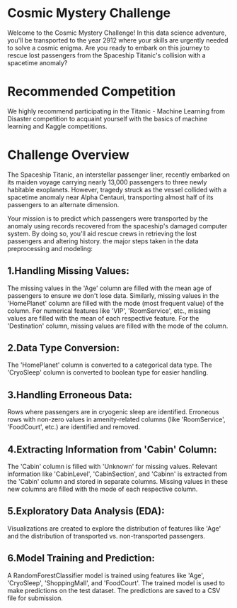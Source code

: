 <h1>Cosmic Mystery Challenge</h1>
Welcome to the Cosmic Mystery Challenge! In this data science adventure, you'll be transported to the year 2912 where your skills are urgently needed to solve a cosmic enigma. Are you ready to embark on this journey to rescue lost passengers from the Spaceship Titanic's collision with a spacetime anomaly?

<h1> Recommended Competition </h1>
We highly recommend participating in the Titanic - Machine Learning from Disaster competition to acquaint yourself with the basics of machine learning and Kaggle competitions.

<h1> Challenge Overview </h1>
The Spaceship Titanic, an interstellar passenger liner, recently embarked on its maiden voyage carrying nearly 13,000 passengers to three newly habitable exoplanets. However, tragedy struck as the vessel collided with a spacetime anomaly near Alpha Centauri, transporting almost half of its passengers to an alternate dimension.

Your mission is to predict which passengers were transported by the anomaly using records recovered from the spaceship's damaged computer system. By doing so, you'll aid rescue crews in retrieving the lost passengers and altering history.
the major steps taken in the data preprocessing and modeling:

<h2> 1.Handling Missing Values: </h2>

The missing values in the 'Age' column are filled with the mean age of passengers to ensure we don't lose data.
Similarly, missing values in the 'HomePlanet' column are filled with the mode (most frequent value) of the column.
For numerical features like 'VIP', 'RoomService', etc., missing values are filled with the mean of each respective feature.
For the 'Destination' column, missing values are filled with the mode of the column.

<h2> 2.Data Type Conversion: </h2>

The 'HomePlanet' column is converted to a categorical data type.
The 'CryoSleep' column is converted to boolean type for easier handling.

<h2> 3.Handling Erroneous Data: </h2>

Rows where passengers are in cryogenic sleep are identified.
Erroneous rows with non-zero values in amenity-related columns (like 'RoomService', 'FoodCourt', etc.) are identified and removed.

<h2> 4.Extracting Information from 'Cabin' Column: </h2>

The 'Cabin' column is filled with 'Unknown' for missing values.
Relevant information like 'CabinLevel', 'CabinSection', and 'Cabinn' is extracted from the 'Cabin' column and stored in separate columns.
Missing values in these new columns are filled with the mode of each respective column.

<h2> 5.Exploratory Data Analysis (EDA): </h2>

Visualizations are created to explore the distribution of features like 'Age' and the distribution of transported vs. non-transported passengers.

<h2> 6.Model Training and Prediction: </h2> 

A RandomForestClassifier model is trained using features like 'Age', 'CryoSleep', 'ShoppingMall', and 'FoodCourt'.
The trained model is used to make predictions on the test dataset.
The predictions are saved to a CSV file for submission.
